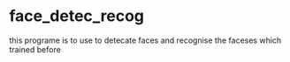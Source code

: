 # face_detec_recog
this programe is to use to detecate faces and recognise the faceses which trained before
